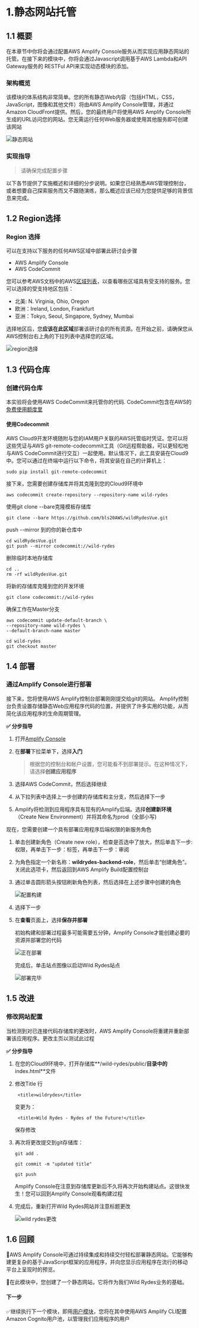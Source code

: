 # 1.静态网站托管

## 1.1 概要

在本章节中你将会通过配置AWS Amplify Console服务从而实现应用静态网站的托管。在接下来的模块中，你将会通过Javascript调用基于AWS Lambda和API Gateway服务的 RESTFul API来实现动态模块的添加。

### 架构概览

该模块的体系结构非常简单。您的所有静态Web内容（包括HTML，CSS，JavaScript，图像和其他文件）将由AWS Amplify Console管理，并通过Amazon CloudFront提供。然后，您的最终用户将使用AWS Amplify Console所生成的URL访问您的网站。您无需运行任何Web服务器或使用其他服务即可创建该网站

![静态网站](images/static-website-architecture.png)

### 实现指导

> 请确保完成配置步骤

以下各节提供了实施概述和详细的分步说明。如果您已经熟悉AWS管理控制台，或者想要自己探索服务而又不跟随演练，那么概述应该已经为您提供足够的背景信息来完成。



## 1.2 Region选择

### Region 选择

可以在支持以下服务的任何AWS区域中部署此研讨会步骤

* AWS Amplify Console
* AWS CodeCommit

您可以参考AWS文档中的AWS[区域列表](https://aws.amazon.com/about-aws/global-infrastructure/regional-product-services/)，以查看哪些区域具有受支持的服务。您可以选择的受支持地区包括：

* 北美: N. Virginia, Ohio, Oregon
* 欧洲：Ireland, London, Frankfurt
* 亚洲：Tokyo, Seoul, Singapore, Sydney, Mumbai

选择地区后，您**应该在此区域**部署该研讨会的所有资源。在开始之前，请确保您从AWS控制台右上角的下拉列表中选择您的区域。

![region选择](images/region-selection.png)



## 1.3 代码仓库

### 创建代码仓库

本实验将会使用AWS CodeCommit来托管你的代码. CodeCommit包含在AWS的[免费使用额度里](https://aws.amazon.com/free/?all-free-tier.sort-by=item.additionalFields.SortRank&all-free-tier.sort-order=asc&all-free-tier.q=CodeCommit&all-free-tier.q_operator=AND)

#### 使用Codecommit

AWS Cloud9开发环境随附与您的IAM用户关联的AWS托管临时凭证。您可以将这些凭证与AWS git-remote-codecommit工具（Git远程帮助器，可以更轻松地与AWS CodeCommit进行交互）一起使用。默认情况下，此工具安装在Cloud9中。您可以通过在终端中运行以下命令，将其安装在自己的计算机上：

```sudo pip install git-remote-codecommit
sudo pip install git-remote-codecommit
```

接下来，您需要创建存储库并将其克隆到您的Cloud9环境中

```
aws codecommit create-repository --repository-name wild-rydes
```

使用git clone --bare克隆模板存储库

```
git clone --bare https://github.com/bls20AWS/wildRydesVue.git
```

push --mirror 到的你的新仓库中

```
cd wildRydesVue.git
git push --mirror codecommit://wild-rydes
```

删除临时本地存储库

```
cd ..
rm -rf wildRydesVue.git
```

将新的存储库克隆到您的开发环境

```
git clone codecommit://wild-rydes
```

确保工作在Master分支

```
aws codecommit update-default-branch \
--repository-name wild-rydes \
--default-branch-name master

cd wild-rydes
git checkout master
```



## 1.4 部署

### 通过Amplify Console进行部署

接下来，您将使用AWS Amplify控制台部署刚刚提交给git的网站。 Amplify控制台负责设置存储静态Web应用程序代码的位置，并提供了许多实用的功能，从而简化该应用程序的生命周期管理。

**✅ 分步指导**

1. 打开[Amplify Console](https://console.aws.amazon.com/amplify/home)

2. 在**部署**下拉菜单下，选择**入门**

   > 根据您的控制台和帐户设置，您可能看不到部署提示。在这种情况下，请选择**创建应用程序**

3. 选择AWS CodeCommit，然后选择继续
4. 从下拉列表中选择上一步创建的存储库和主分支，然后选择下一步
5. Amplify将检测到应用程序具有现有的Amplify后端。选择**创建新环境**（Create New Environment）并将其命名为prod（全部小写)

 现在，您需要创建一个具有部署应用程序后端权限的新服务角色

1. 单击创建新角色（Create new role），检查是否选中了放大，然后单击下一步: 权限，再单击下一步：标签，再单击下一步：审阅

2. 为角色指定一个新名称：**wildrydes-backend-role**，然后单击“创建角色”。关闭此选项卡，然后返回到AWS Amplify Build配置控制台

3. 通过单击圆形箭头按钮刷新角色列表，然后选择在上述步骤中创建的角色

   ![配置构建](images/amplifyConsole-setup-new1.png)

4. 选择下一步

5. 在**查看**页面上，选择**保存并部署**

   初始构建和部署过程最多可能需要五分钟，Amplify Console才能创建必要的资源并部署您的代码

   ![正在部署](images/amplify-deploy-status.png)

   完成后，单击站点图像以启动Wild Rydes站点

   ![部署完毕](images/wildrydes-homepage.png)



## 1.5 改进

### 修改网站配置

当检测到对已连接代码存储库的更改时，AWS Amplify Console将重建并重新部署该应用程序。更改主页以测试此过程

**✅ 分步指导**

1. 在您的Cloud9环境中，打开存储库**/wild-rydes/public/**目录中的**index.html**文件

2. 修改Title 行

   ```
    <title>wildrydes</title>
   ```

   变更为：

   ```
    <title>Wild Rydes - Rydes of the Future!</title>
   ```

   保存修改

3. 再次将更改提交到git存储库：

   ```
   git add . 
   
   git commit -m "updated title"
       
   git push
   ```

   Amplify Console在注意到存储库更新后不久将再次开始构建站点。这很快发生！您可以回到Amplify Console观看构建过程

4. 完成后，重新打开Wild Rydes网站并注意标题更改

   ![wild rydes更改](images/title-update.png)

 ## 1.6 回顾

🔑AWS Amplify Console可通过持续集成和持续交付轻松部署静态网站。它能够构建更复杂的基于JavaScript框架的应用程序，并向您显示应用程序在流行的移动平台上呈现时的预览。 

🔧在此模块中，您创建了一个静态网站，它将作为我们Wild Rydes业务的基础。



#### 下一步

✅继续执行下一个模块，即用[用户模块](2.用户管理.md)，您将在其中使用AWS Amplify CLI配置Amazon Cognito用户池，以管理我们应用程序的用户





